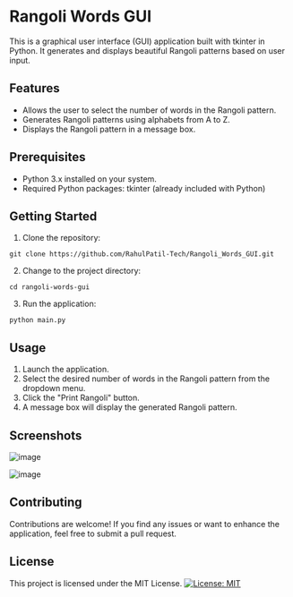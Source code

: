 # Rangoli Words GUI

This is a graphical user interface (GUI) application built with tkinter in Python. It generates and displays beautiful Rangoli patterns based on user input.

## Features

- Allows the user to select the number of words in the Rangoli pattern.
- Generates Rangoli patterns using alphabets from A to Z.
- Displays the Rangoli pattern in a message box.

## Prerequisites

- Python 3.x installed on your system.
- Required Python packages: tkinter (already included with Python)

## Getting Started

1. Clone the repository:

```
git clone https://github.com/RahulPatil-Tech/Rangoli_Words_GUI.git
```
2. Change to the project directory:
```
cd rangoli-words-gui
```
3. Run the application:
```
python main.py
```
## Usage
1. Launch the application.
2. Select the desired number of words in the Rangoli pattern from the dropdown menu.
3. Click the "Print Rangoli" button.
4. A message box will display the generated Rangoli pattern.

## Screenshots
![image](https://github.com/RahulPatil-Tech/Rangoli_Words_GUI/assets/81096780/f651bb3c-9a42-498b-a2e1-94a239500a16)

![image](https://github.com/RahulPatil-Tech/Rangoli_Words_GUI/assets/81096780/da30e897-b591-475e-ac07-e5f9a7f6ed5f)




## Contributing
Contributions are welcome! If you find any issues or want to enhance the application, feel free to submit a pull request.

## License
This project is licensed under the MIT License.
[![License: MIT](https://img.shields.io/badge/License-MIT-yellow.svg)](https://opensource.org/licenses/MIT)

